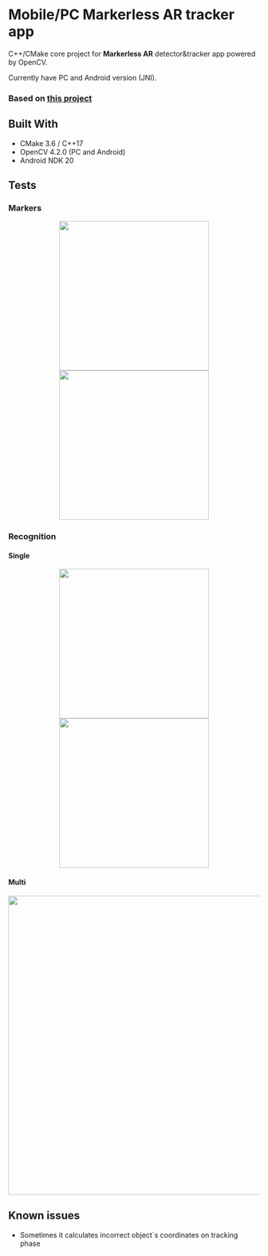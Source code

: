 # Mobile/PC Markerless AR tracker app

C++/CMake core project for **Markerless AR** detector&tracker app powered by OpenCV.

Currently have PC and Android version (JNI).

### Based on [this project](https://github.com/takmin/OpenCV-Marker-less-AR)

## Built With

* CMake 3.6 / C++17
* OpenCV 4.2.0 (PC and Android)
* Android NDK 20

## Tests

### Markers
<p align="center">
<img src="https://raw.githubusercontent.com/khoben/ar.core/master/README.md-images/czech.jpg" width="300" height="300">
<img src="https://raw.githubusercontent.com/khoben/ar.core/master/README.md-images/miku.jpg" width="300" height="300">
</p>

### Recognition
#### Single

<p align="center">
<img src="https://raw.githubusercontent.com/khoben/ar.core/master/README.md-images/2.png" width="300">
<img src="https://raw.githubusercontent.com/khoben/ar.core/master/README.md-images/1.png" width="300">
</p>

#### Multi

<p align="center">
<img src="https://raw.githubusercontent.com/khoben/ar.core/master/README.md-images/multi-multi.png" width="600">
</p>

## Known issues
* Sometimes it calculates incorrect object`s coordinates on tracking phase

